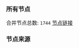 ### 所有节点
合并节点总数: `1744`
[节点链接](https://raw.githubusercontent.com/rzhy1/11/master/sub/sub_merge_base64.txt)

### 节点来源